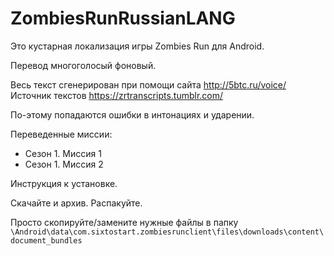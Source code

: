 # ZombiesRunRussianLANG
Это кустарная локализация игры Zombies Run для Android. 

Перевод многоголосый фоновый. 

Весь текст сгенерирован при помощи сайта http://5btc.ru/voice/
Источник текстов https://zrtranscripts.tumblr.com/

По-этому попадаются ошибки в интонациях и ударении.

Переведенные миссии:

* Сезон 1. Миссия 1
* Сезон 1. Миссия 2

Инструкция к установке.

Скачайте и архив. Распакуйте.

Просто скопируйте/замените нужные файлы в папку
`\Android\data\com.sixtostart.zombiesrunclient\files\downloads\content\document_bundles`
